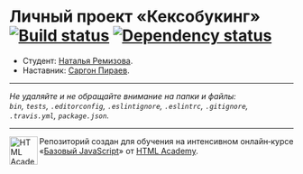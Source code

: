 # Личный проект «Кексобукинг» [![Build status][travis-image]][travis-url] [![Dependency status][dependency-image]][dependency-url]

* Студент: [Наталья Ремизова](https://up.htmlacademy.ru/javascript/8/user/233964).
* Наставник: [Саргон Пираев](https://htmlacademy.ru/profile/id166472).

---

_Не удаляйте и не обращайте внимание на папки и файлы:_<br>
_`bin`, `tests`, `.editorconfig`, `.eslintignore`, `.eslintrc`, `.gitignore`, `.travis.yml`, `package.json`._

---

<a href="https://htmlacademy.ru/intensive/javascript"><img align="left" width="50" height="50" title="HTML Academy" src="https://up.htmlacademy.ru/static/img/intensive/javascript/logo-for-github.svg"></a>

Репозиторий создан для обучения на интенсивном онлайн‑курсе «[Базовый JavaScript](https://htmlacademy.ru/intensive/javascript)» от [HTML Academy](https://htmlacademy.ru).

[travis-image]: https://travis-ci.org/htmlacademy-javascript/233964-keksobooking.svg?branch=master
[travis-url]: https://travis-ci.org/htmlacademy-javascript/233964-keksobooking
[dependency-image]: https://david-dm.org/htmlacademy-javascript/233964-keksobooking.svg?style=flat-square
[dependency-url]: https://david-dm.org/htmlacademy-javascript/233964-keksobooking
